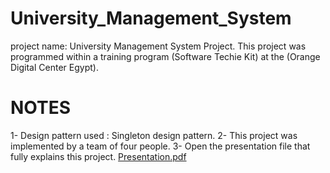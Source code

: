 # University_Management_System
project name: University Management System Project.
This project was programmed within a training program (Software Techie Kit) at the (Orange Digital Center Egypt).
# NOTES
1- Design pattern used : Singleton design pattern.
2- This project was implemented by a team of four people.
3- Open the presentation file that fully explains this project.
[Presentation.pdf](https://github.com/khaledabobakr16/University_Management_System/files/12675102/Presentation.pdf)
